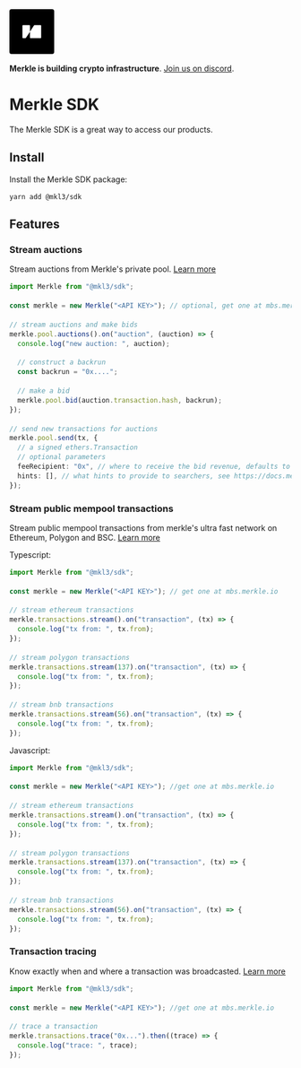 <img src="public/merkle-large.png" width="80" height="80" style="border-radius: 4px"/>

**Merkle is building crypto infrastructure**. [Join us on discord](https://discord.gg/Q9Dc7jVX6c).

# Merkle SDK

The Merkle SDK is a great way to access our products.

## Install

Install the Merkle SDK package:

```
yarn add @mkl3/sdk
```

## Features

### Stream auctions

Stream auctions from Merkle's private pool. [Learn more](https://docs.merkle.io/private-pool/what-is-merkle-private-pool)

```typescript
import Merkle from "@mkl3/sdk";

const merkle = new Merkle("<API KEY>"); // optional, get one at mbs.merkle.io

// stream auctions and make bids
merkle.pool.auctions().on("auction", (auction) => {
  console.log("new auction: ", auction);

  // construct a backrun
  const backrun = "0x....";

  // make a bid
  merkle.pool.bid(auction.transaction.hash, backrun);
});

// send new transactions for auctions
merkle.pool.send(tx, {
  // a signed ethers.Transaction
  // optional parameters
  feeRecipient: "0x", // where to receive the bid revenue, defaults to the tx.from
  hints: [], // what hints to provide to searchers, see https://docs.merkle.io/private-pool/privacy
});
```

### Stream public mempool transactions

Stream public mempool transactions from merkle's ultra fast network on Ethereum, Polygon and BSC. [Learn more](https://docs.merkle.io/transaction-stream/what-is-merkle-transaction-stream)

Typescript:

```typescript
import Merkle from "@mkl3/sdk";

const merkle = new Merkle("<API KEY>"); // get one at mbs.merkle.io

// stream ethereum transactions
merkle.transactions.stream().on("transaction", (tx) => {
  console.log("tx from: ", tx.from);
});

// stream polygon transactions
merkle.transactions.stream(137).on("transaction", (tx) => {
  console.log("tx from: ", tx.from);
});

// stream bnb transactions
merkle.transactions.stream(56).on("transaction", (tx) => {
  console.log("tx from: ", tx.from);
});
```

Javascript:

```javascript
import Merkle from "@mkl3/sdk";

const merkle = new Merkle("<API KEY>"); //get one at mbs.merkle.io

// stream ethereum transactions
merkle.transactions.stream().on("transaction", (tx) => {
  console.log("tx from: ", tx.from);
});

// stream polygon transactions
merkle.transactions.stream(137).on("transaction", (tx) => {
  console.log("tx from: ", tx.from);
});

// stream bnb transactions
merkle.transactions.stream(56).on("transaction", (tx) => {
  console.log("tx from: ", tx.from);
});
```

### Transaction tracing

Know exactly when and where a transaction was broadcasted. [Learn more](https://docs.merkle.io/transaction-network/tracing)

```typescript
import Merkle from "@mkl3/sdk";

const merkle = new Merkle("<API KEY>"); //get one at mbs.merkle.io

// trace a transaction
merkle.transactions.trace("0x...").then((trace) => {
  console.log("trace: ", trace);
});
```
